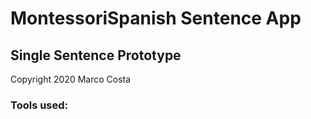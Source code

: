 
# MontessoriSpanish Sentence App
## Single Sentence Prototype
Copyright 2020 Marco Costa

### Tools used: